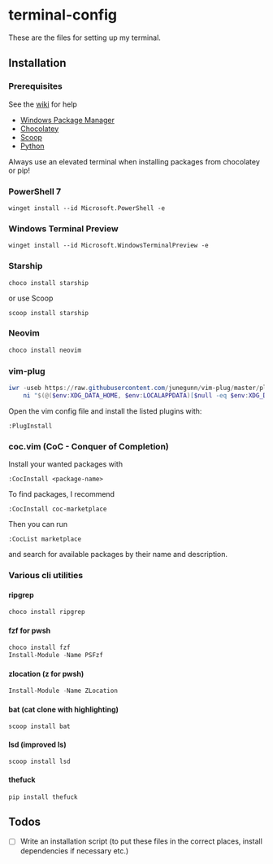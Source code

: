 # terminal-config

These are the files for setting up my terminal.

## Installation

### Prerequisites

See the [wiki](https://github.com/Duckth/dotfiles/wiki/Setting-up-prerequisites) for help

- [Windows Package Manager](https://github.com/microsoft/winget-cli/releases)
- [Chocolatey](https://chocolatey.org/install)
- [Scoop](https://scoop.sh)
- [Python](https://www.python.org/downloads/release/python-397/)

Always use an elevated terminal when installing packages from chocolatey or pip!

### PowerShell 7

```
winget install --id Microsoft.PowerShell -e
```

### Windows Terminal Preview

```
winget install --id Microsoft.WindowsTerminalPreview -e
```

### Starship

```
choco install starship
```

or use Scoop

```
scoop install starship
```

### Neovim

```ps
choco install neovim
```

### vim-plug

```powershell
iwr -useb https://raw.githubusercontent.com/junegunn/vim-plug/master/plug.vim |`
    ni "$(@($env:XDG_DATA_HOME, $env:LOCALAPPDATA)[$null -eq $env:XDG_DATA_HOME])/nvim-data/site/autoload/plug.vim" -Force
```

Open the vim config file and install the listed plugins with:

```
:PlugInstall
```

### coc.vim (CoC - Conquer of Completion)

Install your wanted packages with

```
:CocInstall <package-name>
```

To find packages, I recommend

```
:CocInstall coc-marketplace
```

Then you can run

```
:CocList marketplace
```

and search for available packages by their name and description.

### Various cli utilities

#### ripgrep

```powershell
choco install ripgrep
```

#### fzf for pwsh

```powershell
choco install fzf
Install-Module -Name PSFzf
```

#### zlocation (z for pwsh)

```powershell
Install-Module -Name ZLocation
```

#### bat (cat clone with highlighting)

```
scoop install bat
```

#### lsd (improved ls)

```
scoop install lsd
```

#### thefuck

```
pip install thefuck
```

## Todos

- [ ] Write an installation script (to put these files in the correct places, install dependencies if necessary etc.)
